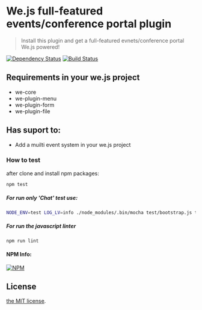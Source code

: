 # We.js full-featured events/conference portal plugin

> Install this plugin and get a full-featured evnets/conference portal We.js powered!

[![Dependency Status](https://david-dm.org/wejs/we-plugin-event.png)](https://david-dm.org/wejs/we-plugin-event)
[![Build Status](https://travis-ci.org/wejs/we-plugin-event.svg?branch=0.3.x)](https://travis-ci.org/wejs/we-plugin-event)

## Requirements in your we.js project

- we-core
- we-plugin-menu
- we-plugin-form
- we-plugin-file

## Has suport to:

 - Add a muilti event system in your we.js project

### How to test

after clone and install npm packages:

```sh
npm test
```

##### For run only 'Chat' test use:

```sh
NODE_ENV=test LOG_LV=info ./node_modules/.bin/mocha test/bootstrap.js test/**/*.test.js -g 'Chat'
```

##### For run the javascript linter

```sh
npm run lint
```

#### NPM Info:
[![NPM](https://nodei.co/npm/we-plugin-event.png?downloads=true&downloadRank=true&stars=true)](https://nodei.co/npm/we-plugin-event/)

## License
[the MIT license](LICENSE).
